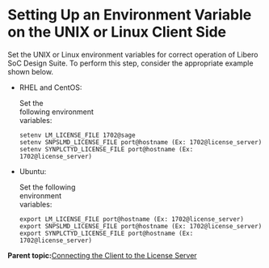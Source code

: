 # Setting Up an Environment Variable on the UNIX or Linux Client Side

Set the UNIX or Linux environment variables for correct operation of Libero SoC Design Suite. To perform this step, consider the appropriate example shown below.

-   RHEL and CentOS:

    Set the<br /> following environment<br /> variables:

    ``` {#CODEBLOCK_QZR_21C_2FC}
    setenv LM_LICENSE_FILE 1702@sage
    setenv SNPSLMD_LICENSE_FILE port@hostname (Ex: 1702@license_server)
    setenv SYNPLCTYD_LICENSE_FILE port@hostname (Ex: 1702@license_server)
    ```


-   Ubuntu:

    Set the following<br /> environment<br /> variables:

    ``` {#CODEBLOCK_DYN_F1C_2FC}
    export LM_LICENSE_FILE port@hostname (Ex: 1702@license_server)
    export SNPSLMD_LICENSE_FILE port@hostname (Ex: 1702@license_server)
    export SYNPLCTYD_LICENSE_FILE port@hostname (Ex: 1702@license_server)
    ```


**Parent topic:**[Connecting the Client to the License Server](GUID-3C971B12-AB10-4F67-8180-3B6BD110EBA3.md)


